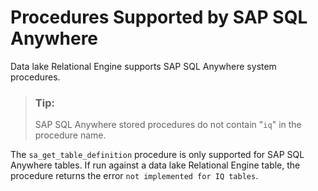 <!-- loioa5c4fafd84f21015967fa8d43accdd24 -->

# Procedures Supported by SAP SQL Anywhere

Data lake Relational Engine supports SAP SQL Anywhere system procedures.

> ### Tip:  
> SAP SQL Anywhere stored procedures do not contain "`iq`" in the procedure name.

The `sa_get_table_definition` procedure is only supported for SAP SQL Anywhere tables. If run against a data lake Relational Engine table, the procedure returns the error `not implemented for IQ tables`.

